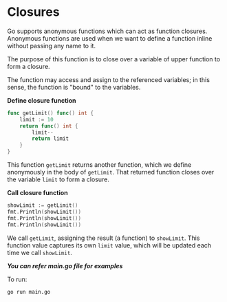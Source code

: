 # Closures

Go supports anonymous functions which can act as function closures. 
Anonymous functions are used when we want to define a function inline without passing any name to it.

The purpose of this function is to close over a variable of upper function to form a closure.

The function may access and assign to the referenced variables; in this sense, the function is "bound" to the variables.

**Define closure function**

```go
func getLimit() func() int {
    limit := 10
    return func() int {
        limit--
        return limit
    }
}
```
This function `getLimit` returns another function, which we define anonymously in the body of `getLimit`. That returned function closes over the variable `limit` to form a closure.

**Call closure function**

```go
showLimit := getLimit()
fmt.Println(showLimit())
fmt.Println(showLimit())
fmt.Println(showLimit())
```

We call `getLimit`, assigning the result (a function) to `showLimit`. This function value captures its own `limit` value, which will be updated each time we call `showLimit`.

***You can refer main.go file for examples***

To run:
```
go run main.go
```
